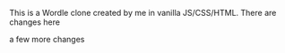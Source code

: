 This is a Wordle clone created by me in vanilla JS/CSS/HTML.
There are changes here

a few more changes
